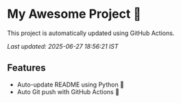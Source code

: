 # My Awesome Project 🚀

This project is automatically updated using GitHub Actions.

_Last updated: 2025-06-27 18:56:21 IST_

## Features
- Auto-update README using Python 🐍
- Auto Git push with GitHub Actions 🤖
